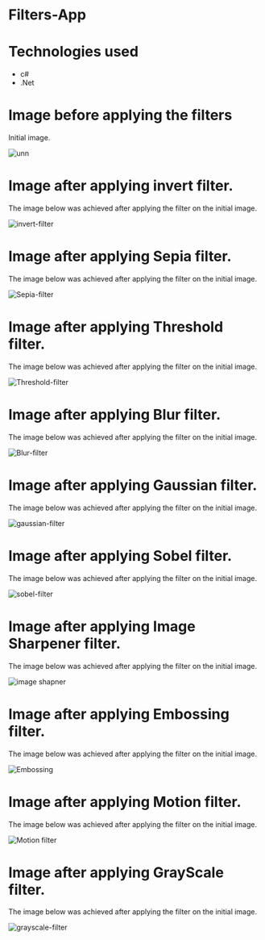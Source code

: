 # Filters-App

# Technologies used
- c#
- .Net

# Image before applying the filters

Initial image.

![unn](https://user-images.githubusercontent.com/90321105/172048738-aa43b379-ce2c-4200-8749-5df376315214.png)


# Image after applying  invert filter.

The image below was achieved after applying the filter on the initial image.
 
![invert-filter](https://user-images.githubusercontent.com/90321105/172048716-63cec5e2-ff18-4c08-9720-2440197ebf46.png)

# Image after applying  Sepia filter.

The image below was achieved after applying the filter on the initial image.

![Sepia-filter](https://user-images.githubusercontent.com/90321105/172048726-ab79feac-6cbf-4637-bad8-bb097a57a5d4.png)

# Image after applying Threshold  filter.

The image below was achieved after applying the filter on the initial image.

![Threshold-filter](https://user-images.githubusercontent.com/90321105/172048743-10302277-1c7e-4ad0-9c6e-64255c64d94e.png)

# Image after applying  Blur filter.

The image below was achieved after applying the filter on the initial image.

![Blur-filter](https://user-images.githubusercontent.com/90321105/172048749-adb30e7a-bc9b-4a6b-b1e6-241cfaac40ec.png)

# Image after applying  Gaussian filter.

The image below was achieved after applying the filter on the initial image.

![gaussian-filter](https://user-images.githubusercontent.com/90321105/172048759-58aab773-9a74-4b5d-969d-12250830299f.png)

# Image after applying  Sobel filter.

The image below was achieved after applying the filter on the initial image.

![sobel-filter](https://user-images.githubusercontent.com/90321105/172048765-1359cd8b-8c23-4c63-8a01-5f4395a9111e.png)

# Image after applying  Image Sharpener filter.

The image below was achieved after applying the filter on the initial image.

![image shapner](https://user-images.githubusercontent.com/90321105/172048772-e2b55b40-4bc6-444e-8aad-e7a95fb1fc0b.png)

# Image after applying  Embossing filter.

The image below was achieved after applying the filter on the initial image.

![Embossing](https://user-images.githubusercontent.com/90321105/172048779-d55e54a0-e77e-40bd-97f1-e2a00cb53f24.png)

# Image after applying  Motion filter.

The image below was achieved after applying the filter on the initial image.

![Motion filter](https://user-images.githubusercontent.com/90321105/172048817-c567d90c-2096-417d-b25f-4935b30e2e93.png)

# Image after applying  GrayScale filter.

The image below was achieved after applying the filter on the initial image.

![grayscale-filter](https://user-images.githubusercontent.com/90321105/172048833-a976ea39-1ffa-41e6-b793-e3b56b922586.png)

